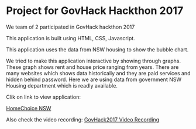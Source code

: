 # Project for GovHack Hackthon 2017

We team of 2 participated in GovHack hackthon 2017

This application is built using HTML, CSS, Javascript.

This application uses the data from NSW housing to show the bubble chart.

We tried to make this application interactive by showing through graphs. 
These graph shows rent and house price ranging from years.
There are many websites which shows data historically and they are paid services and hidden behind password. 
Here we are using data from government NSW Housing department which is readly available.

Clik on link to view application:

<a href="https://bhuvanatn.github.io/GovHackNSWHousing/">HomeChoice NSW </a>

Also check the video recording:
<a href= "https://www.youtube.com/watch?v=LgQOsRKUfEg&index=1&list=FL8_OuBUrnzpsmaUxkzSTXSA"> GovHack2017 Video Recording</a>
